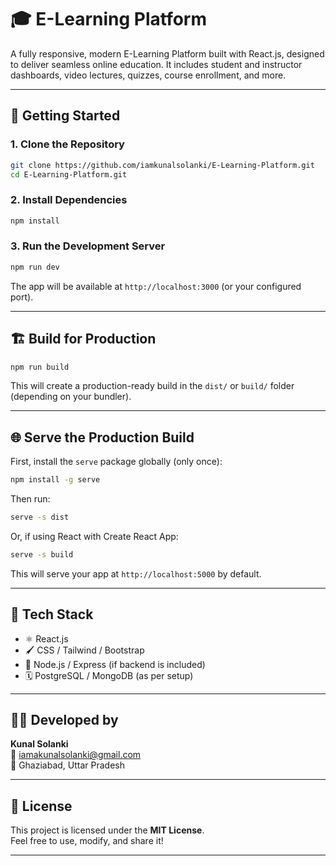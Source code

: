 # 🎓 E-Learning Platform

A fully responsive, modern E-Learning Platform built with React.js, designed to deliver seamless online education. It includes student and instructor dashboards, video lectures, quizzes, course enrollment, and more.

---

## 🚀 Getting Started

### 1. Clone the Repository

```bash
git clone https://github.com/iamkunalsolanki/E-Learning-Platform.git
cd E-Learning-Platform.git
```

### 2. Install Dependencies

```bash
npm install
```

### 3. Run the Development Server

```bash
npm run dev
```

The app will be available at `http://localhost:3000` (or your configured port).

---

## 🏗️ Build for Production

```bash
npm run build
```

This will create a production-ready build in the `dist/` or `build/` folder (depending on your bundler).

---

## 🌐 Serve the Production Build

First, install the `serve` package globally (only once):

```bash
npm install -g serve
```

Then run:

```bash
serve -s dist
```

Or, if using React with Create React App:

```bash
serve -s build
```

This will serve your app at `http://localhost:5000` by default.

---

## 📆 Tech Stack

- ⚛️ React.js
- 🖌️ CSS / Tailwind / Bootstrap
- 🔧 Node.js / Express (if backend is included)
- 🗓️ PostgreSQL / MongoDB (as per setup)

---

## 👨‍💼 Developed by

**Kunal Solanki**  
📧 [iamakunalsolanki@gmail.com](mailto:iamakunalsolanki@gmail.com)  
📍 Ghaziabad, Uttar Pradesh

---

## 📝 License

This project is licensed under the **MIT License**.  
Feel free to use, modify, and share it!

---

